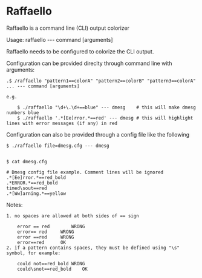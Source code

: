 # Raffaello

Raffaello is a command line (CLI) output colorizer

Usage:
	raffaello <arguments> --- command [arguments]

Raffaello needs to be configured to colorize the CLI output.

Configuration can be provided direclty through command line with arguments:

	.$ /raffaello "pattern1==colorA" "pattern2==colorB" "pattern3==colorA" ... --- command [arguments]

	e.g.

		$ ./raffaello "\d+\.\d+==blue" --- dmesg	# this will make dmesg numbers blue
		$ ./raffaello '.*[Ee]rror.*==red' --- dmesg	# this will highlight lines with error messages (if any) in red


Configuration can also be provided through a config file like the following

	$ ./raffaello file=dmesg.cfg --- dmesg


	$ cat dmesg.cfg

	# Dmesg config file example. Comment lines will be ignored
	.*[Ee]rror.*==red_bold
	.*ERROR.*==red_bold
	timed\sout==red
	.*[Ww]arning.*==yellow

Notes:

	1. no spaces are allowed at both sides of == sign
	
		error == red		WRONG
		error== red		WRONG
		error ==red		WRONG
		error==red		OK
	2. if a pattern contains spaces, they must be defined using "\s" symbol, for example:
	
		could not==red_bold	WRONG
		could\snot==red_bold	OK


